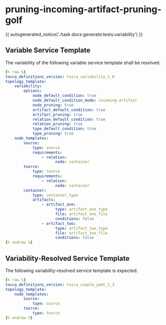 # pruning-incoming-artifact-pruning-golf

{{ autogenerated_notice('./task docs:generate:tests:variability') }}


## Variable Service Template

The variability of the following variable service template shall be resolved.

```yaml linenums="1"
{% raw %}
tosca_definitions_version: tosca_variability_1_0
topology_template:
    variability:
        options:
            node_default_condition: true
            node_default_condition_mode: incoming-artifact
            node_pruning: true
            artifact_default_condition: true
            artifact_pruning: true
            relation_default_condition: true
            relation_pruning: true
            type_default_condition: true
            type_pruning: true
    node_templates:
        source:
            type: source
            requirements:
                - relation:
                      node: container
        tource:
            type: tource
            requirements:
                - relation:
                      node: container
        container:
            type: container_type
            artifacts:
                - artifact_one:
                      type: artifact_one_type
                      file: artifact_one_file
                      conditions: false
                - artifact_two:
                      type: artifact_two_type
                      file: artifact_two_file
                      conditions: false
{% endraw %}
```




## Variability-Resolved Service Template

The following variability-resolved service template is expected.

```yaml linenums="1"
{% raw %}
tosca_definitions_version: tosca_simple_yaml_1_3
topology_template:
    node_templates:
        source:
            type: source
        tource:
            type: tource
{% endraw %}
```

